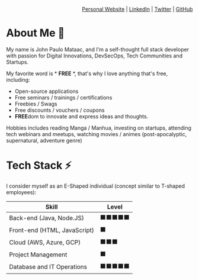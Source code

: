 <!--
**cyberpau/cyberpau** is a ✨ _special_ ✨ repository because its `README.md` (this file) appears on your GitHub profile.

Here are some ideas to get you started:

- 🔭 I’m currently working on ...
- 🌱 I’m currently learning ...
- 👯 I’m looking to collaborate on ...
- 🤔 I’m looking for help with ...
- 💬 Ask me about ...
- 📫 How to reach me: ...
- 😄 Pronouns: ...
- ⚡ Fun fact: ...
-->

<p align='right'>
    <a href="https://cyberpau.com/" aria-label="John Paulo Mataac's Website">Personal Website</a> |
    <a href="https://www.linkedin.com/in/cyberpau/" aria-label="John Paulo Mataac's LinkedIn Profile">LinkedIn</a> | 
    <a href="https://www.twitter.com/cyberpau" aria-label="John Paulo Mataac's Twitter Profile Link">Twitter</a> |
    <a href="https://github.com/cyberpau/" aria-label="John Paulo Mataac's Git
    Hub Portfolio">GitHub</a>
</p>

# About Me 👋

My name is John Paulo Mataac, and I'm a self-thought full stack developer with passion for Digital Innovations, DevSecOps, Tech Communities and Startups.

My favorite word is * **FREE** *, that's why I love anything that's free, including:
- Open-source applications
- Free seminars / trainings / certifications
- Freebies / Swags
- Free discounts / vouchers / coupons
- **FREE**dom to innovate and express ideas and thoughts.

Hobbies includes reading Manga / Manhua, investing on startups, attending tech webinars and meetups, watching movies / animes (post-apocalyptic, supernatural, adventure genre)


# Tech Stack ⚡

I consider myself as an E-Shaped individual (concept similar to T-shaped employees):

| Skill | Level |
|-------|-------|
| Back-end (Java, Node.JS) | ⬛️⬛️⬛️⬛️⬛️ |
| Front-end (HTML, JavaScript)| ⬛️ |
| Cloud (AWS, Azure, GCP) | ⬛️⬛️⬛️ |
| Project Management | ⬛️ |
| Database and IT Operations | ⬛️⬛️⬛️⬛️⬛️ |
<!-- 
<BR>

# Social Media Platforms 🔗
[![Linkedin Badge](https://img.shields.io/badge/-LinkedIn-blue?style=flat-square&logo=Linkedin&logoColor=white&link=https://www.linkedin.com/in/cyberpau/)](https://www.linkedin.com/in/cyberpau/)  [![Twitter Badge](https://img.shields.io/badge/-Twitter-1ca0f1?style=flat-square&labelColor=1ca0f1&logo=twitter&logoColor=white&link=https://twitter.com/cyberpau)](https://twitter.com/cyberpau)

# Career Highlights 💡
For my work experience, 
- Developed and maintained Point-of-Sale (POS) products, as well as Subject Matter Expert of CRM and Loyalty Manager (LM) for large retail stores in America.
- Maintained and support platform components and microservices of a startup Telecommunications company in the Philippines
- Developed several chatbots for
    - Lesson Learnt Management (Java + Vaadin + SQL Server)
    - Employee / HR Assistance (Google Dialogflow + Node.JS)
    - Booking / Reservation agent (Microsoft Power Platform)
- Contributes to Open-source projects (Kubernetes, Mozilla Developer Network)
- Active member of PH Tech Communities
 -->


<script src="https://www.gstatic.com/dialogflow-console/fast/messenger/bootstrap.js?v=1"></script>

</div><df-messenger
  intent="WELCOME"
  chat-title="cyberpau.com"
  agent-id="0a01a26c-cae4-47c8-a448-60445620680c"
  language-code="en"
></df-messenger></div>